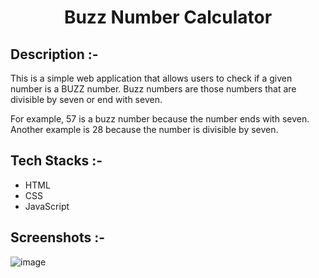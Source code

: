 # <p align="center">Buzz Number Calculator</p>

## Description :-

This is a simple web application that allows users to check if a given number is a BUZZ number. 
Buzz numbers are those numbers that are divisible by seven or end with seven. 

For example, 57 is a buzz number because the number ends with seven. Another example is 28 because the number is divisible by seven.

## Tech Stacks :-

- HTML
- CSS
- JavaScript

## Screenshots :-

![image](https://github.com/Rakesh9100/CalcDiverse/assets/73993775/83c65931-5b31-421b-b1a3-3b82e42ff981)
